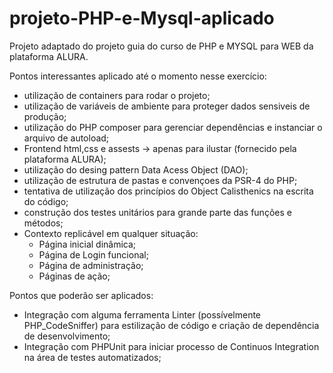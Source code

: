 # projeto-PHP-e-Mysql-aplicado
Projeto adaptado do projeto guia do curso de PHP e MYSQL para WEB da plataforma ALURA.

Pontos interessantes aplicado até o momento nesse exercício:
- utilização de containers para rodar o projeto;
- utilização de variáveis de ambiente para proteger dados sensiveis de produção;
- utilização do PHP composer para gerenciar dependências e instanciar o arquivo de autoload;
- Frontend html,css e assests -> apenas para ilustar (fornecido pela plataforma ALURA);
- utilização do desing pattern Data Acess Object (DAO);
- utilização de estrutura de pastas e convençoes da PSR-4 do PHP;
- tentativa de utilização dos princípios do Object Calisthenics na escrita do código;
- construção dos testes unitários para grande parte das funções e métodos;
- Contexto replicável em qualquer situação:
    - Página inicial dinâmica;
    - Página de Login funcional;
    - Página de administração;
    - Páginas de ação;

Pontos que poderão ser aplicados:
- Integração com alguma ferramenta Linter (possívelmente PHP_CodeSniffer) para estilização de código e criação de dependência de desenvolvimento;
- Integração com PHPUnit para iniciar processo de Continuos Integration na área de testes automatizados;

